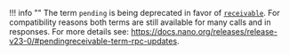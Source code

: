 !!! info ""
	The term `pending` is being deprecated in favor of [`receivable`](/glossary/#receivable). For compatibility reasons both terms are still available for many calls and in responses. For more details see: https://docs.nano.org/releases/release-v23-0/#pendingreceivable-term-rpc-updates.